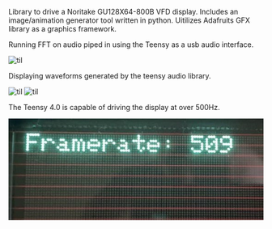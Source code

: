 Library to drive a Noritake GU128X64-800B VFD display. Includes an image/animation generator tool written in python. Uitilizes Adafruits GFX library as a graphics framework.

Running FFT on audio piped in using the Teensy as a usb audio interface.

![til](https://github.com/TylerBoland/VFD-Graphics-Driver/blob/main/Images/spectro.gif) 

Displaying waveforms generated by the teensy audio library.

![til](https://github.com/TylerBoland/VFD-Graphics-Driver/blob/main/Images/saw.gif)
![til](https://github.com/TylerBoland/VFD-Graphics-Driver/blob/main/Images/sine.gif) 

The Teensy 4.0 is capable of driving the display at over 500Hz.

![til](https://github.com/TylerBoland/VFD-Graphics-Driver/blob/main/Images/framerate.jpg)

